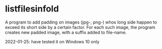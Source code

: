 # listfilesinfold

A program to add padding on images (jpg-, png-) whos long side happen to exceed its short side by a certain factor.
For each such image, the program creates new padded image, with a suffix added to file-name.

2022-01-25: have tested it on Windows 10 only
